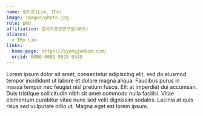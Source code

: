 ```yaml
---
name: 임이로(Lim, IRo)
image: images/photo.jpg
role: phd
affiliation: 한국학중앙연구원(AKS)
aliases:
  - IRo Lim
links:
  home-page: https://byungjunkim.com/
  orcid: 0000-0001-9925-9343
---
```

Lorem ipsum dolor sit amet, consectetur adipiscing elit, sed do eiusmod tempor incididunt ut labore et dolore magna aliqua.
Faucibus purus in massa tempor nec feugiat nisl pretium fusce.
Elit at imperdiet dui accumsan.
Duis tristique sollicitudin nibh sit amet commodo nulla facilisi.
Vitae elementum curabitur vitae nunc sed velit dignissim sodales.
Lacinia at quis risus sed vulputate odio ut.
Magna eget est lorem ipsum.
